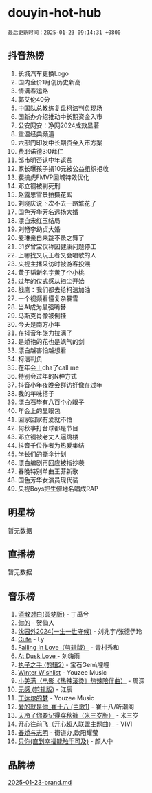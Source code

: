 # douyin-hot-hub

`最后更新时间：2025-01-23 09:14:31 +0800`

## 抖音热榜

1. 长城汽车更换Logo
1. 国内金价1月创历史新高
1. 情满春运路
1. 郭艾伦40分
1. 中国队总教练复盘柯洁判负现场
1. 国新办介绍推动中长期资金入市
1. 公安网安：净网2024成效显著
1. 重温经典频道
1. 六部门印发中长期资金入市方案
1. 费耶诺德3:0拜仁
1. 邹市明否认中年返贫
1. 家长曝孩子捐10元被公益组织拒收
1. 裴擒虎FMVP回城特效优化
1. 邓立钢被判死刑
1. 赵露思雪景拍摄花絮
1. 刘晓庆说下次不去一路繁花了
1. 国色芳华芳名远扬大婚
1. 漂白宋红玉结局
1. 刘畅李幼贞大婚
1. 麦琳亲自来跳不录之舞了
1. 51岁曾宝仪称因健康问题停工
1. 上哪找又玩王者又会唱歌的人
1. 央视主播采访时被游客投喂
1. 黄子韬新名字黄了个小桃
1. 过年的仪式感从扫尘开始
1. 战鹰：我们都去给柯洁加油
1. 一个视频看懂复杂暴雪
1. 当AI成为最强嘴替
1. 马斯克肖像被倒挂
1. 今天是南方小年
1. 在抖音年张力拉满了
1. 是娇艳的花也是飒气的剑
1. 漂白越害怕越想看
1. 柯洁判负
1. 在年会上cha了call me
1. 特别会过年的N种方式
1. 抖音小年夜晚会群访好像在过年
1. 我的年味搭子
1. 漂白石毕有八百个心眼子
1. 年会上的显眼包
1. 回家回家有爱就不怕
1. 何秋亊打台球都是节目
1. 邓立钢被老丈人逼跳楼
1. 抖音千位作者为热爱集结
1. 学长们的撕伞计划
1. 漂白编剧再回应被指抄袭
1. 春晚特别单曲王菲新歌
1. 国色芳华女演员现代装
1. 央视Boys把生僻地名唱成RAP

## 明星榜

暂无数据

## 直播榜

暂无数据

## 音乐榜

1. [消散对白(圆梦版)](https://sf5-hl-cdn-tos.douyinstatic.com/obj/tos-cn-ve-2774/og4jB5I5IizzoZVAAAzWgBMAsMDWoArfwBOiFs) - 丁禹兮
1. [你的](https://sf5-hl-cdn-tos.douyinstatic.com/obj/tos-cn-ve-2774/oYuIeKf42jB7sEV6B2upMdpYAgfrQWj0FeRegh) - 贺仙人
1. [沈园外2024(一生一世守候)](https://sf5-hl-cdn-tos.douyinstatic.com/obj/tos-cn-ve-2774/oAIYMHGCmKaYKFDd6FZBf9AfMfx1eErAAEJAFH) - 刘兆宇/张德伊玲
1. [Cute](https://sf5-hl-cdn-tos.douyinstatic.com/obj/tos-cn-ve-2774/o4IbIzHWKAAB4wsS5qMBRiiAlEBGTpQRNfFvuo) - Ly
1. [Falling In Love（剪辑版）](https://sf5-hl-cdn-tos.douyinstatic.com/obj/tos-cn-ve-2774/o8ajpA8zzgBPahbBIO8AcKGBLJezFCRd1wfP9f) - 青村秀和
1. [ At Dusk  Love ](https://sf6-cdn-tos.douyinstatic.com/obj/tos-cn-ve-2774/o8CrpCf5CaYgI4ZrtQgMQAFEfuGqNnRSDQAPBc) - 刘嗨雨
1. [执子之手 (剪辑2)](https://sf5-hl-cdn-tos.douyinstatic.com/obj/tos-cn-ve-2774/oUoZLQjCc31XzqsBnBQUNgeKtYPBcgbFDwtfcu) - 宝石Gem\哩哩
1. [Winter Wishlist](https://sf5-hl-cdn-tos.douyinstatic.com/obj/tos-cn-ve-2774/oIIgUOeamCFCVAzxN6MFRLIBlLGpUqQxeeHrLE) - Youzee Music
1. [小美满（电影《热辣滚烫》热辣陪伴曲）](https://sf5-hl-cdn-tos.douyinstatic.com/obj/tos-cn-ve-2774/o0GAn2lSgfZIDUgtevCGDQYnFg4CwnrBaxbTZL) - 周深
1. [无感 (剪辑版)](https://sf5-hl-cdn-tos.douyinstatic.com/obj/tos-cn-ve-2774/o0eIsUzJBDlQaQFC5OFlgbMEZC1TFYBftOBn6p) - 江辰
1. [丁达尔的梦](https://sf5-hl-cdn-tos.douyinstatic.com/obj/tos-cn-ve-2774/oMU3WirUZBVQkAC9ccG5P2IQirziZM2RTInUY) - Youzee Music
1. [爱的就是你_崔十八 (主歌1)](https://sf5-hl-cdn-tos.douyinstatic.com/obj/tos-cn-ve-2774/oI5BO5DhFZ6UTcNCnZaOCBLtZ7WIMQGfgnXf5E) - 崔十八/听潮阁
1. [天冷了你要记得穿秋裤（米三岁版）](https://sf6-cdn-tos.douyinstatic.com/obj/tos-cn-ve-2774/oQlIwVIDWiZ6BQilAorS7MA0AgCkQDvcZAdm1) - 米三岁
1. [开心往前飞（开心超人联盟主题曲）](https://sf5-hl-cdn-tos.douyinstatic.com/obj/tos-cn-ve-2774/9d8fb7c82cf1421fb93a9fe925275e0a) - VIVI
1. [春娇与志明](https://sf5-hl-cdn-tos.douyinstatic.com/obj/tos-cn-ve-2774/e530d8fceb7044b39707d7f9ff54add1) - 街道办,欧阳耀莹
1. [只你(直到幸福能触手可及)](https://sf5-hl-cdn-tos.douyinstatic.com/obj/tos-cn-ve-2774/o0lBkRDzFTeaVSUz3ZZSCBVtZ5DIMQGfgmEAuE) - 颜人中

## 品牌榜

[2025-01-23-brand.md](2025-01-23-brand.md)
